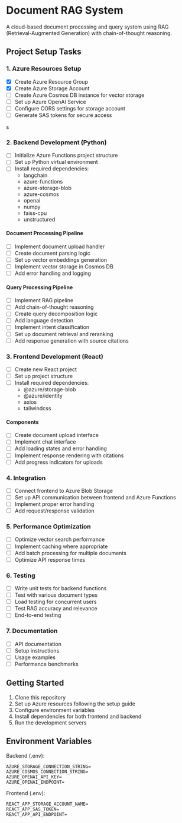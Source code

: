 # Document RAG System

A cloud-based document processing and query system using RAG (Retrieval-Augmented Generation) with chain-of-thought reasoning.

## Project Setup Tasks

### 1. Azure Resources Setup
- [x] Create Azure Resource Group
- [x] Create Azure Storage Account
- [ ] Create Azure Cosmos DB instance for vector storage
- [ ] Set up Azure OpenAI Service
- [ ] Configure CORS settings for storage account
- [ ] Generate SAS tokens for secure access

s
### 2. Backend Development (Python)
- [ ] Initialize Azure Functions project structure
- [ ] Set up Python virtual environment
- [ ] Install required dependencies:
  - langchain
  - azure-functions
  - azure-storage-blob
  - azure-cosmos
  - openai
  - numpy
  - faiss-cpu
  - unstructured

#### Document Processing Pipeline
- [ ] Implement document upload handler
- [ ] Create document parsing logic
- [ ] Set up vector embeddings generation
- [ ] Implement vector storage in Cosmos DB
- [ ] Add error handling and logging

#### Query Processing Pipeline
- [ ] Implement RAG pipeline
- [ ] Add chain-of-thought reasoning
- [ ] Create query decomposition logic
- [ ] Add language detection
- [ ] Implement intent classification
- [ ] Set up document retrieval and reranking
- [ ] Add response generation with source citations

### 3. Frontend Development (React)
- [ ] Create new React project
- [ ] Set up project structure
- [ ] Install required dependencies:
  - @azure/storage-blob
  - @azure/identity
  - axios
  - tailwindcss

#### Components
- [ ] Create document upload interface
- [ ] Implement chat interface
- [ ] Add loading states and error handling
- [ ] Implement response rendering with citations
- [ ] Add progress indicators for uploads

### 4. Integration
- [ ] Connect frontend to Azure Blob Storage
- [ ] Set up API communication between frontend and Azure Functions
- [ ] Implement proper error handling
- [ ] Add request/response validation

### 5. Performance Optimization
- [ ] Optimize vector search performance
- [ ] Implement caching where appropriate
- [ ] Add batch processing for multiple documents
- [ ] Optimize API response times

### 6. Testing
- [ ] Write unit tests for backend functions
- [ ] Test with various document types
- [ ] Load testing for concurrent users
- [ ] Test RAG accuracy and relevance
- [ ] End-to-end testing

### 7. Documentation
- [ ] API documentation
- [ ] Setup instructions
- [ ] Usage examples
- [ ] Performance benchmarks

## Getting Started

1. Clone this repository
2. Set up Azure resources following the setup guide
3. Configure environment variables
4. Install dependencies for both frontend and backend
5. Run the development servers

## Environment Variables

Backend (.env):
```
AZURE_STORAGE_CONNECTION_STRING=
AZURE_COSMOS_CONNECTION_STRING=
AZURE_OPENAI_API_KEY=
AZURE_OPENAI_ENDPOINT=
```

Frontend (.env):
```
REACT_APP_STORAGE_ACCOUNT_NAME=
REACT_APP_SAS_TOKEN=
REACT_APP_API_ENDPOINT=
```